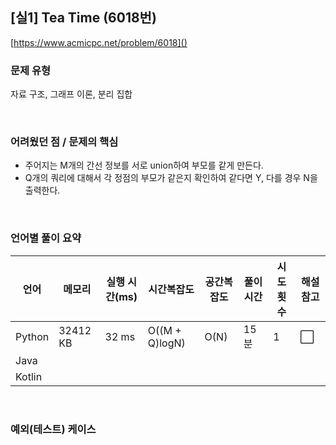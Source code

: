 ## [실1] Tea Time (6018번)

[https://www.acmicpc.net/problem/6018]()

### 문제 유형

자료 구조, 그래프 이론, 분리 집합

<br>

### 어려웠던 점 / 문제의 핵심

- 주어지는 M개의 간선 정보를 서로 union하여 부모를 같게 만든다.
- Q개의 쿼리에 대해서 각 정점의 부모가 같은지 확인하여 같다면 Y, 다를 경우 N을 출력한다.

<br>

### 언어별 풀이 요약

| 언어   | 메모리   | 실행 시간(ms) | 시간복잡도     | 공간복잡도 | 풀이 시간 | 시도 횟수 | 해설 참고            |
| ------ | -------- | ------------- | -------------- | ---------- | --------- | --------- | -------------------- |
| Python | 32412 KB | 32 ms         | O((M + Q)logN) | O(N)       | 15분      | 1         | :white_large_square: |
| Java   |          |               |                |            |           |           |                      |
| Kotlin |          |               |                |            |           |           |                      |

<br>

### 예외(테스트) 케이스

```
```

